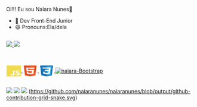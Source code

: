 Oi!!! Eu sou Naiara Nunes👋
- 🔭 Dev Front-End Junior
- 😄 Pronouns:Ela/dela
##
<div align="left">
  <a href="https://github.com/naiaranunes">
  <img height="180em" src="https://github-readme-stats.vercel.app/api?username=naiaranunes&show_icons=true&theme=dracula&include_all_commits=true&count_private=true"/>
  <img height="180em" src="https://github-readme-stats.vercel.app/api/top-langs/?username=naiaranunes&layout=compact&langs_count=7&theme=dracula"/>
</div>
    
##

<div style="display: inline_block"><br>
  <img align="center" alt="naiara-Js" height="30" width="40" src="https://raw.githubusercontent.com/devicons/devicon/master/icons/javascript/javascript-plain.svg">
  <img align="center" alt="naiara-HTML" height="30" width="40" src="https://raw.githubusercontent.com/devicons/devicon/master/icons/html5/html5-original.svg">
  <img align="center" alt="naiara-CSS" height="30" width="40" src="https://raw.githubusercontent.com/devicons/devicon/master/icons/css3/css3-original.svg">
  <img align="center" alt="naiara-Bootstrap" height="30" width="40" src="https://cdn.jsdelivr.net/gh/devicons/devicon/icons/bootstrap/bootstrap-plain-wordmark.svg">
  
</div>
  
 ##
  
<div> 
 	
 
  <a href = "mailto:nunesnaaiara@gmail"><img src="https://img.shields.io/badge/-Gmail-%23333?style=for-the-badge&logo=gmail&logoColor=white" target="_blank"></a>
  <a href="https://www.linkedin.com/in/naiara-nunes-de-souza-b3bb8a1b5/" target="_blank"><img src="https://img.shields.io/badge/-LinkedIn-%230077B5?style=for-the-badge&logo=linkedin&logoColor=white" target="_blank"></a> 
  <a href="https://twitter.com/nunes_naaiara" target="_blank"><img src="https://img.shields.io/badge/Twitter-1DA1F2?style=for-the-badge&logo=twitter&logoColor=white"></a> 
 (https://github.com/naiaranunes/naiaranunes/blob/output/github-contribution-grid-snake.svg)
 
  
</div>
